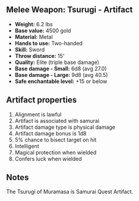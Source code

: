 ## Melee Weapon: Tsurugi - Artifact

- **Weight:**                 6.2 lbs
- **Base value:**             4500 gold
- **Material:**               Metal
- **Hands to use:**           Two-handed
- **Skill:**                  Sword
- **Throw distance:**         15'
- **Quality:**                Elite (triple base damage)
- **Base damage - Small:**    6d8 (avg 27.0)
- **Base damage - Large:**    9d8 (avg 40.5)
- **Safe enchantable level:** +15 or below

## Artifact properties
1. Alignment is lawful
2. Artifact is associated with samurai
3. Artifact damage type is physical damage
4. Artifact damage bonus is 1d8
5. 5% chance to bisect target on hit
6. Intelligent
7. Magical protection when wielded
8. Confers luck when wielded

## Notes
The Tsurugi of Muramasa is Samurai Quest Artifact.